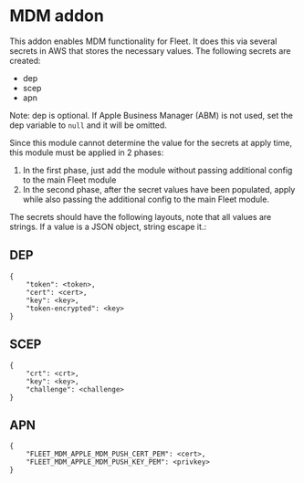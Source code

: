 # MDM addon
This addon enables MDM functionality for Fleet. It does this via several secrets in AWS that stores the necessary values.
The following secrets are created:
- dep
- scep
- apn

Note: dep is optional.  If Apple Business Manager (ABM) is not used, set the dep variable to `null` and it will be omitted.

Since this module cannot determine the value for the secrets at apply time, this module must be applied in 2 phases:

1. In the first phase, just add the module without passing additional config to the main Fleet module
1. In the second phase, after the secret values have been populated, apply while also passing the additional config to the main Fleet module.

The secrets should have the following layouts, note that all values are strings. If a value is a JSON object, string escape it.:
## DEP
```
{
    "token": <token>,
    "cert": <cert>,
    "key": <key>,
    "token-encrypted": <key>
}
```

## SCEP
```
{
    "crt": <crt>,
    "key": <key>,
    "challenge": <challenge>
}
```

## APN
```
{
    "FLEET_MDM_APPLE_MDM_PUSH_CERT_PEM": <cert>,
    "FLEET_MDM_APPLE_MDM_PUSH_KEY_PEM": <privkey>
}
```
